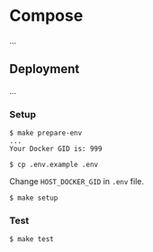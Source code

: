 # Compose

...

## Deployment

...

### Setup

```
$ make prepare-env
...
Your Docker GID is: 999
```

```
$ cp .env.example .env
```

Change `HOST_DOCKER_GID` in `.env` file.

```
$ make setup
```

### Test

```
$ make test
```
